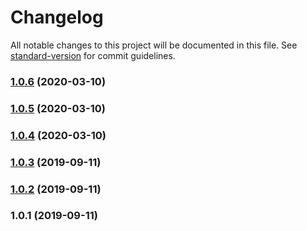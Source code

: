 # Changelog

All notable changes to this project will be documented in this file. See [standard-version](https://github.com/conventional-changelog/standard-version) for commit guidelines.

### [1.0.6](https://github.com/yashha/wpapi-extensions/compare/v1.0.5...v1.0.6) (2020-03-10)

### [1.0.5](https://github.com/yashha/wpapi-extensions/compare/v1.0.4...v1.0.5) (2020-03-10)

### [1.0.4](https://github.com/yashha/wpapi-extensions/compare/v1.0.3...v1.0.4) (2020-03-10)

### [1.0.3](https://github.com/yashha/wpapi-extensions/compare/v1.0.2...v1.0.3) (2019-09-11)

### [1.0.2](https://github.com/yashha/wpapi-extensions/compare/v1.0.1...v1.0.2) (2019-09-11)

### 1.0.1 (2019-09-11)

